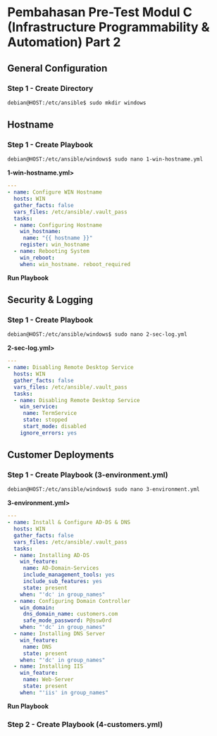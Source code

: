 # Pembahasan Pre-Test Modul C (Infrastructure Programmability & Automation) Part 2

## General Configuration 

### Step 1 - Create Directory

```bash
debian@HOST:/etc/ansible$ sudo mkdir windows
```

## Hostname

### Step 1 - Create Playbook

```bash
debian@HOST:/etc/ansible/windows$ sudo nano 1-win-hostname.yml
```

**1-win-hostname.yml>**

```yaml
---
- name: Configure WIN Hostname
  hosts: WIN
  gather_facts: false
  vars_files: /etc/ansible/.vault_pass
  tasks:
  - name: Configuring Hostname
    win_hostname:
     name: "{{ hostname }}"
    register: win_hostname
  - name: Rebooting System
    win_reboot:
    when: win_hostname. reboot_required
```

**Run Playbook**

## Security & Logging

### Step 1 - Create Playbook

```bash
debian@HOST:/etc/ansible/windows$ sudo nano 2-sec-log.yml
```

**2-sec-log.yml>**

```yaml
---
- name: Disabling Remote Desktop Service
  hosts: WIN
  gather_facts: false
  vars_files: /etc/ansible/.vault_pass
  tasks:
  - name: Disabling Remote Desktop Service
    win_service:
     name: TermService
     state: stopped
     start_mode: disabled
    ignore_errors: yes
```

## Customer Deployments

### Step 1 - Create Playbook (3-environment.yml)

```bash
debian@HOST:/etc/ansible/windows$ sudo nano 3-environment.yml
```

**3-environment.yml>**

```yaml
---
- name: Install & Configure AD-DS & DNS
  hosts: WIN
  gather_facts: false 
  vars_files: /etc/ansible/.vault_pass
  tasks: 
  - name: Installing AD-DS
    win_feature:
     name: AD-Domain-Services
     include_management_tools: yes
     include_sub_features: yes
     state: present
    when: "'dc' in group_names"
  - name: Configuring Domain Controller
    win_domain:
     dns_domain_name: customers.com
     safe_mode_password: P@ssw0rd
    when: "'dc' in group_names"
  - name: Installing DNS Server
    win_feature:
     name: DNS
     state: present
    when: "'dc' in group_names"
  - name: Installing IIS
    win_feature: 
     name: Web-Server
     state: present
    when: "'iis' in group_names"
```

**Run Playbook**

### Step 2 - Create Playbook (4-customers.yml)
